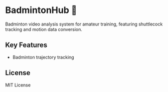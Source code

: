 # BadmintonHub 🏸

Badminton video analysis system for amateur training, featuring shuttlecock tracking and motion data conversion.

## Key Features

- Badminton trajectory tracking

## License

MIT License
